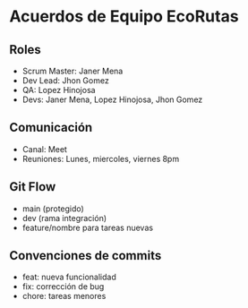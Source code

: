 # Acuerdos de Equipo EcoRutas

## Roles
- Scrum Master: Janer Mena
- Dev Lead: Jhon Gomez
- QA: Lopez Hinojosa
- Devs: Janer Mena, Lopez Hinojosa, Jhon Gomez

## Comunicación
- Canal: Meet
- Reuniones: Lunes, miercoles, viernes 8pm

## Git Flow
- main (protegido)
- dev (rama integración)
- feature/nombre para tareas nuevas

## Convenciones de commits
- feat: nueva funcionalidad
- fix: corrección de bug
- chore: tareas menores
